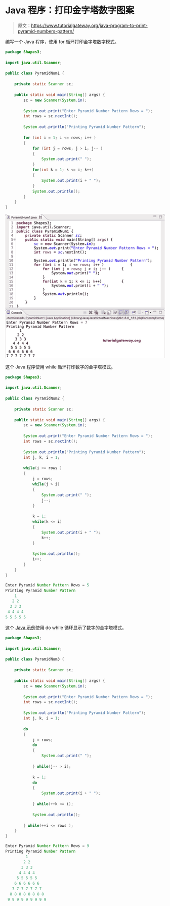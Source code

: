 # Java 程序：打印金字塔数字图案

> 原文：<https://www.tutorialgateway.org/java-program-to-print-pyramid-numbers-pattern/>

编写一个 Java 程序，使用 for 循环打印金字塔数字模式。

```java
package Shapes3;

import java.util.Scanner;

public class PyramidNum1 {

	private static Scanner sc;

	public static void main(String[] args) {
		sc = new Scanner(System.in);

		System.out.print("Enter Pyramid Number Pattern Rows = ");
		int rows = sc.nextInt();

		System.out.println("Printing Pyramid Number Pattern");

		for (int i = 1; i <= rows; i++ ) 
		{
			for (int j = rows; j > i; j-- ) 
			{
				System.out.print(" ");
			}
			for(int k = 1; k <= i; k++) 
			{
				System.out.print(i + " ");
			}
			System.out.println();
		}
	}
}
```

![Java Program to Print Pyramid Numbers Pattern](img/5ee3702db7bbe79aa600ca8c655f1b56.png)

这个 Java 程序使用 while 循环打印数字的金字塔模式。

```java
package Shapes3;

import java.util.Scanner;

public class PyramidNum2 {

	private static Scanner sc;

	public static void main(String[] args) {
		sc = new Scanner(System.in);

		System.out.print("Enter Pyramid Number Pattern Rows = ");
		int rows = sc.nextInt();

		System.out.println("Printing Pyramid Number Pattern");
		int j, k, i = 1; 

		while(i <= rows ) 
		{
			j = rows;
			while(j > i) 
			{
				System.out.print(" ");
				j--;
			}

			k = 1; 
			while(k <= i) 
			{
				System.out.print(i + " ");
				k++;
			}

			System.out.println();
			i++;
		}
	}
}
```

```java
Enter Pyramid Number Pattern Rows = 5
Printing Pyramid Number Pattern
    1 
   2 2 
  3 3 3 
 4 4 4 4 
5 5 5 5 5 
```

这个 [Java 示例](https://www.tutorialgateway.org/learn-java-programs/)使用 do while 循环显示了数字的金字塔模式。

```java
package Shapes3;

import java.util.Scanner;

public class PyramidNum3 {

	private static Scanner sc;

	public static void main(String[] args) {
		sc = new Scanner(System.in);

		System.out.print("Enter Pyramid Number Pattern Rows = ");
		int rows = sc.nextInt();

		System.out.println("Printing Pyramid Number Pattern");
		int j, k, i = 1; 

		do
		{
			j = rows;
			do 
			{
				System.out.print(" ");

			} while(j-- > i);

			k = 1; 
			do
			{
				System.out.print(i + " ");

			} while(++k <= i);

			System.out.println();

		} while(++i <= rows );
	}
}
```

```java
Enter Pyramid Number Pattern Rows = 9
Printing Pyramid Number Pattern
         1 
        2 2 
       3 3 3 
      4 4 4 4 
     5 5 5 5 5 
    6 6 6 6 6 6 
   7 7 7 7 7 7 7 
  8 8 8 8 8 8 8 8 
 9 9 9 9 9 9 9 9 9 
```